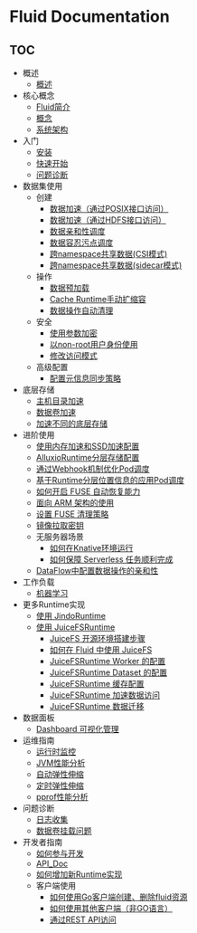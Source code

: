 # Fluid Documentation

<!-- markdownlint-disable MD007 -->
<!-- markdownlint-disable MD032 -->

## TOC

+ 概述
  - [概述](userguide/overview.md)
+ 核心概念
  - [Fluid简介](core-concepts/introduction.md)
  - [概念](core-concepts/concepts.md)
  - [系统架构](core-concepts/architecture.md)
+ 入门
  - [安装](userguide/install.md)
  - [快速开始](userguide/get_started.md)
  - [问题诊断](userguide/troubleshooting.md)
+ 数据集使用
  + 创建
    - [数据加速（通过POSIX接口访问）](samples/accelerate_data_accessing.md)
    - [数据加速（通过HDFS接口访问）](samples/accelerate_data_accessing_by_hdfs.md)
    - [数据亲和性调度](samples/data_co_locality.md)
    - [数据容忍污点调度](samples/data_toleration.md)
    - [跨namespace共享数据(CSI模式)](samples/dataset_across_namespace_with_csi.md)
    - [跨namespace共享数据(sidecar模式)](samples/dataset_across_namespace_with_sidecar.md)
  + 操作
    - [数据预加载](samples/data_warmup.md)
    - [Cache Runtime手动扩缩容](samples/dataset_scaling.md)
    - [数据操作自动清理](samples/automatic_clean_up_data_operation.md)
  + 安全
    - [使用参数加密](samples/use_encryptoptions.md)
    - [以non-root用户身份使用](samples/nonroot_access.md)
    - [修改访问模式](samples/data_accessmodes.md)
  + 高级配置
    - [配置元信息同步策略](samples/metadata_sync.md)
+ 底层存储
  - [主机目录加速](samples/hostpath.md)
  - [数据卷加速](samples/accelerate_pvc.md)
  - [加速不同的底层存储](samples/accelerate_different_storage.md)
+ 进阶使用
  - [使用内存加速和SSD加速配置](samples/accelerate_data_by_mem_or_ssd.md)
  - [AlluxioRuntime分层存储配置](samples/tieredstore_config.md)
  - [通过Webhook机制优化Pod调度](operation/pod_schedule_optimization.md)
  - [基于Runtime分层位置信息的应用Pod调度](operation/tiered_locality_schedule.md)
  - [如何开启 FUSE 自动恢复能力](samples/fuse_recover.md)
  - [面向 ARM 架构的使用](samples/arm64.md)
  - [设置 FUSE 清理策略](samples/fuse_clean_policy.md)
  - [镜像拉取密钥](samples/image_pull_secrets.md)
  + 无服务器场景
    - [如何在Knative环境运行](samples/knative.md)
    - [如何保障 Serverless 任务顺利完成](samples/application_controller.md)
  + [DataFlow中配置数据操作的亲和性](./samples/dataflow_affinity.md)
+ 工作负载
  - [机器学习](samples/machinelearning.md)
+ 更多Runtime实现
  - [使用 JindoRuntime](https://github.com/aliyun/alibabacloud-jindodata/blob/master/docs/user/3.x/jindo_fluid/jindo_fluid_overview.md)
  - [使用 JuiceFSRuntime](https://github.com/juicedata/juicefs)
    - [JuiceFS 开源环境搭建步骤](samples/juicefs/juicefs_setup.md)
    - [如何在 Fluid 中使用 JuiceFS](samples/juicefs/juicefs_runtime.md)
    - [JuiceFSRuntime Worker 的配置](samples/juicefs/juicefs_worker.md)
    - [JuiceFSRuntime Dataset 的配置](samples/juicefs/juicefs_dataset.md)
    - [JuiceFSRuntime 缓存配置](samples/juicefs/juicefs_cache_dir.md)
    - [JuiceFSRuntime 加速数据访问](samples/juicefs/juicefs_data_accelerate.md)
    - [JuiceFSRuntime 数据迁移](samples/juicefs/juicefs_data_migrate.md)
+ 数据面板
  - [Dashboard 可视化管理](dashboard/overview.md)
+ 运维指南
  - [运行时监控](operation/monitoring.md)
  - [JVM性能分析](dev/profiling.md)
  - [自动弹性伸缩](operation/dataset_auto_scaling.md)
  - [定时弹性伸缩](operation/dataset_cron_scaling.md)
  - [pprof性能分析](dev/pprof.md)
+ 问题诊断
  - [日志收集](userguide/troubleshooting.md)
  - [数据卷挂载问题](troubleshooting/debug-fuse.md)
+ 开发者指南
  - [如何参与开发](dev/how_to_develop.md)
  - [API_Doc](dev/api_doc.md)
  - [如何增加新Runtime实现](dev/runtime_dev_guide.md)
  + 客户端使用
    - [如何使用Go客户端创建、删除fluid资源](dev/use_go_create_resource.md)
    - [如何使用其他客户端（非GO语言）](dev/multiple-client-support.md)
    - [通过REST API访问](samples/api_proxy.md)

